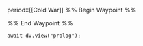 period::[[Cold War]]
%% Begin Waypoint %%


%% End Waypoint %%

```dataviewjs
await dv.view("prolog");
```